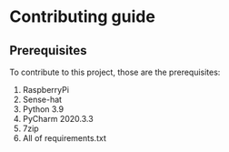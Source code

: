 # Contributing guide

## Prerequisites

To contribute to this project, those are the prerequisites:

1. RaspberryPi
1. Sense-hat
1. Python 3.9
1. PyCharm 2020.3.3
1. 7zip
1. All of requirements.txt

